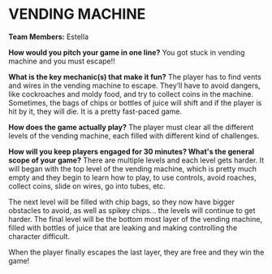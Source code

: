 # VENDING MACHINE 

**Team Members:** Estella

**How would you pitch your game in one line?**
You got stuck in vending machine and you must escape!!

**What is the key mechanic(s) that make it fun?**
The player has to find vents and wires in the vending machine to escape. 
They’ll have to avoid dangers, like cockroaches and moldy food, and try to collect coins in the machine. 
Sometimes, the bags of chips or bottles of juice will shift and if the player is hit by it, they will die. 
It is a pretty fast-paced game.

**How does the game actually play?**
The player must clear all the different levels of the vending machine, each filled with different kind of challenges.

**How will you keep players engaged for 30 minutes? What's the general scope of your game?**
There are multiple levels and each level gets harder. It will began with the top level of the vending machine, which is
pretty much empty and they begin to learn how to play, to use controls, avoid roaches, collect coins, slide on wires,
go into tubes, etc. 

The next level will be filled with chip bags, so they now have bigger obstacles to avoid, as well as 
spikey chips... the levels will continue to get harder. The final level will be the bottom most layer of the vending 
machine, filled with bottles of juice that are leaking and making controlling the character difficult. 

When the player
finally escapes the last layer, they are free and they win the game!
